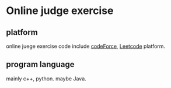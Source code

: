# Online judge exercise
## platform
online juege exercise code include [codeForce](https://codeforces.com/), [Leetcode](https://leetcode.com/) platform.

## program language
mainly c++, python. maybe Java.